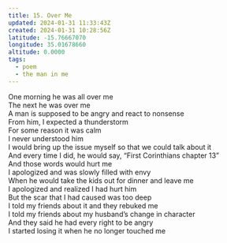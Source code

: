 ```yaml
---
title: 15. Over Me
updated: 2024-01-31 11:33:43Z
created: 2024-01-31 10:28:56Z
latitude: -15.76667070
longitude: 35.01678660
altitude: 0.0000
tags:
  - poem
  - the man in me
---
```


One morning he was all over me  
The next he was over me  
A man is supposed to be angry and react to nonsense  
From him, I expected a thunderstorm  
For some reason it was calm  
I never understood him  
I would bring up the issue myself so that we could talk about it  
And every time I did, he would say, “First Corinthians chapter 13”  
And those words would hurt me  
I apologized and was slowly filled with envy  
When he would take the kids out for dinner and leave me  
I apologized and realized I had hurt him  
But the scar that I had caused was too deep  
I told my friends about it and they rebuked me  
I told my friends about my husband’s change in character  
And they said he had every right to be angry  
I started losing it when he no longer touched me

